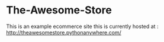 # The-Awesome-Store
This is an example ecommerce site
this is currently hosted at : http://theawesomestore.pythonanywhere.com/
